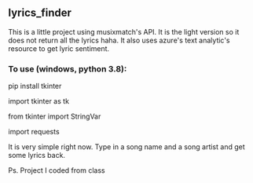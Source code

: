 ## lyrics_finder

This is a little project using musixmatch's API. It is the light version so it does not return all the lyrics haha. It also uses azure's text analytic's resource to get lyric sentiment.

### To use (windows, python 3.8):

pip install tkinter

import tkinter as tk

from tkinter import StringVar

import requests


It is very simple right now. Type in a song name and a song artist and get some lyrics back.

Ps. Project I coded from class

